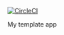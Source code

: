 [![CircleCI](https://circleci.com/gh/somedeveloper89/template-app.svg?style=svg&circle-token=2958a311057c034aee805b755151124db4e56a4a)](<LINK>)

My template app